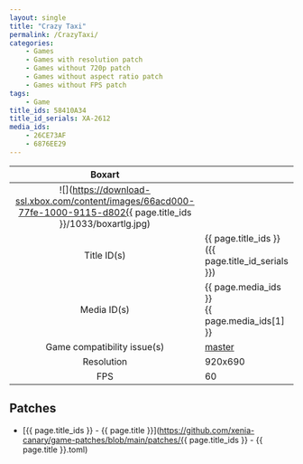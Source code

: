 ```yaml
---
layout: single
title: "Crazy Taxi"
permalink: /CrazyTaxi/
categories:
    - Games
    - Games with resolution patch
    - Games without 720p patch
    - Games without aspect ratio patch
    - Games without FPS patch
tags:
    - Game
title_ids: 58410A34
title_id_serials: XA-2612
media_ids:
    - 26CE73AF
    - 6876EE29
---
```


| Boxart                      |                                                                                        |
| :----:                      | :-                                                                                     |
| ![](https://download-ssl.xbox.com/content/images/66acd000-77fe-1000-9115-d802{{ page.title_ids }}/1033/boxartlg.jpg) |
| Title ID(s)                 | {{ page.title_ids }} ({{ page.title_id_serials }})                                     |
| Media ID(s)                 | {{ page.media_ids }}<br>{{ page.media_ids[1] }}                                        |
| Game compatibility issue(s) | [master](https://github.com/xenia-project/game-compatibility/issues/1030)              |
| Resolution                  | 920x690                                                                                |
| FPS                         | 60                                                                                     |

## Patches
* [{{ page.title_ids }} - {{ page.title }}](https://github.com/xenia-canary/game-patches/blob/main/patches/{{ page.title_ids }} - {{ page.title }}.toml)
